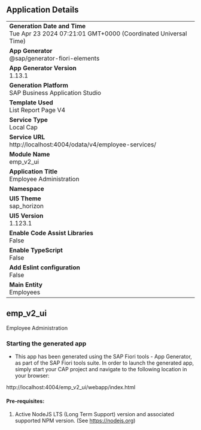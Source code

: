 ## Application Details
|               |
| ------------- |
|**Generation Date and Time**<br>Tue Apr 23 2024 07:21:01 GMT+0000 (Coordinated Universal Time)|
|**App Generator**<br>@sap/generator-fiori-elements|
|**App Generator Version**<br>1.13.1|
|**Generation Platform**<br>SAP Business Application Studio|
|**Template Used**<br>List Report Page V4|
|**Service Type**<br>Local Cap|
|**Service URL**<br>http://localhost:4004/odata/v4/employee-services/
|**Module Name**<br>emp_v2_ui|
|**Application Title**<br>Employee Administration|
|**Namespace**<br>|
|**UI5 Theme**<br>sap_horizon|
|**UI5 Version**<br>1.123.1|
|**Enable Code Assist Libraries**<br>False|
|**Enable TypeScript**<br>False|
|**Add Eslint configuration**<br>False|
|**Main Entity**<br>Employees|

## emp_v2_ui

Employee Administration

### Starting the generated app

-   This app has been generated using the SAP Fiori tools - App Generator, as part of the SAP Fiori tools suite.  In order to launch the generated app, simply start your CAP project and navigate to the following location in your browser:

http://localhost:4004/emp_v2_ui/webapp/index.html

#### Pre-requisites:

1. Active NodeJS LTS (Long Term Support) version and associated supported NPM version.  (See https://nodejs.org)


